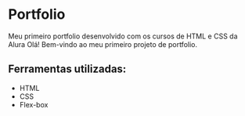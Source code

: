 # Portfolio
Meu primeiro portfolio desenvolvido com os cursos de HTML e CSS da Alura
Olá! Bem-vindo ao meu primeiro projeto de  portfolio.
## Ferramentas utilizadas:
* HTML
* CSS
* Flex-box
